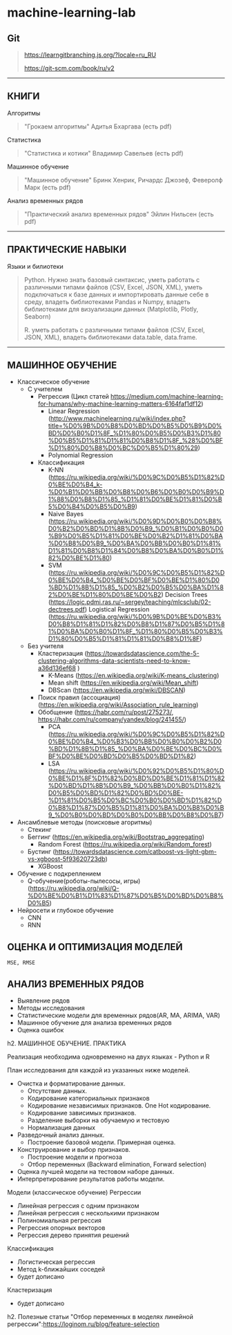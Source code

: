 # machine-learning-lab

## Git 
>https://learngitbranching.js.org/?locale=ru_RU
>
>https://git-scm.com/book/ru/v2

-------------------------------------------------------
## КНИГИ

Алгоритмы
>"Грокаем алгоритмы" Адитья Бхаргава (есть pdf)

Статистика
> "Статистика и котики" Владимир Савельев (есть pdf)

Машинное обучение
> "Машинное обучение" Бринк Хенрик, Ричардс Джозеф, Феверолф Марк (есть pdf)

Анализ временных рядов
> "Практический анализ временных рядов" Эйлин Нильсен (есть pdf)

-------------------------------------------------------
## ПРАКТИЧЕСКИЕ НАВЫКИ

Языки и билиотеки
> Python. Нужно знать базовый синтаксис, уметь работать с различными типами файлов (CSV, Excel, JSON, XML), 
> уметь подключаться к базе данных и импортировать данные себе в среду, владеть библиотеками Pandas и Numpy, 
> владеть библиотеками для визуализации данных (Matplotlib, Plotly, Seaborn)
> 
> R. уметь работать с различными типами файлов (CSV, Excel, JSON, XML), владеть библиотеками data.table, data.frame.

--------------------------------------------------------

## МАШИННОЕ ОБУЧЕНИЕ

- Классическое обучение
	- С учителем
		- Регрессия (Цикл статей https://medium.com/machine-learning-for-humans/why-machine-learning-matters-6164faf1df12)
			- Linear Regression (http://www.machinelearning.ru/wiki/index.php?title=%D0%9B%D0%B8%D0%BD%D0%B5%D0%B9%D0%BD%D0%B0%D1%8F_%D1%80%D0%B5%D0%B3%D1%80%D0%B5%D1%81%D1%81%D0%B8%D1%8F_%28%D0%BF%D1%80%D0%B8%D0%BC%D0%B5%D1%80%29)
			- Polynomial Regression
		- Классификация
			- K-NN (https://ru.wikipedia.org/wiki/%D0%9C%D0%B5%D1%82%D0%BE%D0%B4_k-%D0%B1%D0%BB%D0%B8%D0%B6%D0%B0%D0%B9%D1%88%D0%B8%D1%85_%D1%81%D0%BE%D1%81%D0%B5%D0%B4%D0%B5%D0%B9)
			- Naive Bayes (https://ru.wikipedia.org/wiki/%D0%9D%D0%B0%D0%B8%D0%B2%D0%BD%D1%8B%D0%B9_%D0%B1%D0%B0%D0%B9%D0%B5%D1%81%D0%BE%D0%B2%D1%81%D0%BA%D0%B8%D0%B9_%D0%BA%D0%BB%D0%B0%D1%81%D1%81%D0%B8%D1%84%D0%B8%D0%BA%D0%B0%D1%82%D0%BE%D1%80) 
			- SVM (https://ru.wikipedia.org/wiki/%D0%9C%D0%B5%D1%82%D0%BE%D0%B4_%D0%BE%D0%BF%D0%BE%D1%80%D0%BD%D1%8B%D1%85_%D0%B2%D0%B5%D0%BA%D1%82%D0%BE%D1%80%D0%BE%D0%B2)
			Decision Trees (https://logic.pdmi.ras.ru/~sergey/teaching/mlcsclub/02-dectrees.pdf)
			Logistical Regression (https://ru.wikipedia.org/wiki/%D0%9B%D0%BE%D0%B3%D0%B8%D1%81%D1%82%D0%B8%D1%87%D0%B5%D1%81%D0%BA%D0%B0%D1%8F_%D1%80%D0%B5%D0%B3%D1%80%D0%B5%D1%81%D1%81%D0%B8%D1%8F)
	- Без учителя
		- Кластеризация (https://towardsdatascience.com/the-5-clustering-algorithms-data-scientists-need-to-know-a36d136ef68	)
			- K-Means (https://en.wikipedia.org/wiki/K-means_clustering)
			- Mean shift (https://en.wikipedia.org/wiki/Mean_shift)
			- DBScan (https://en.wikipedia.org/wiki/DBSCAN)
		- Поиск правил (ассоциация) (https://en.wikipedia.org/wiki/Association_rule_learning)			
		- Обобщение (https://habr.com/ru/post/275273/, https://habr.com/ru/company/yandex/blog/241455/)
			- PCA (https://ru.wikipedia.org/wiki/%D0%9C%D0%B5%D1%82%D0%BE%D0%B4_%D0%B3%D0%BB%D0%B0%D0%B2%D0%BD%D1%8B%D1%85_%D0%BA%D0%BE%D0%BC%D0%BF%D0%BE%D0%BD%D0%B5%D0%BD%D1%82)
			- LSA (https://ru.wikipedia.org/wiki/%D0%92%D0%B5%D1%80%D0%BE%D1%8F%D1%82%D0%BD%D0%BE%D1%81%D1%82%D0%BD%D1%8B%D0%B9_%D0%BB%D0%B0%D1%82%D0%B5%D0%BD%D1%82%D0%BD%D0%BE-%D1%81%D0%B5%D0%BC%D0%B0%D0%BD%D1%82%D0%B8%D1%87%D0%B5%D1%81%D0%BA%D0%B8%D0%B9_%D0%B0%D0%BD%D0%B0%D0%BB%D0%B8%D0%B7)
- Ансамблевые методы (поисковые агоритмы)
	- Стекинг
	- Беггинг	(https://en.wikipedia.org/wiki/Bootstrap_aggregating)
		- Random Forest (https://ru.wikipedia.org/wiki/Random_forest)
	- Бустинг (https://towardsdatascience.com/catboost-vs-light-gbm-vs-xgboost-5f93620723db)
		- XGBoost
- Обучение с подкреплением
	- Q-обучение(роботы-пылесосы, игры) (https://ru.wikipedia.org/wiki/Q-%D0%BE%D0%B1%D1%83%D1%87%D0%B5%D0%BD%D0%B8%D0%B5)
- Нейросети и глубокое обучение
	- CNN
	- RNN

## ОЦЕНКА И ОПТИМИЗАЦИЯ МОДЕЛЕЙ
	MSE, RMSE


## АНАЛИЗ ВРЕМЕННЫХ РЯДОВ 
- Выявление рядов
- Методы исследования
- Статистические модели для временных рядов(AR, MA, ARIMA, VAR)
- Машинное обучение для анализа временных рядов
- Оценка ошибок

h2. МАШИННОЕ ОБУЧЕНИЕ. ПРАКТИКА

Реализация необходима одновременно на двух языках - Python и R

План исследования для каждой из указанных ниже моделей.

- Очистка и форматирование данных.
	- Отсутствие данных.
	- Кодирование категориальных признаков
	- Кодирование независимых признаков. One Hot кодирование.
	- Кодирование зависимых признаков.
	- Разделение выборки на обучаемую и тестовую
	- Нормализация данных
- Разведочный анализ данных.
	- Построение базовой модели. Примерная оценка.
- Конструирование и выбор признаков.
	- Построение модели и прогноза
	- Отбор переменных (Backward elimination, Forward selection)
- Оценка лучшей модели на тестовом наборе данных.
- Интерпретирование результатов работы модели.

Модели (классическое обучение)
Регрессии
- Линейная регрессия с одним признаком
- Линейная регрессия с несколькими признаком
- Полиномиальная регрессия
- Регрессия опорных векторов
- Регрессия дерево принятия решений

Классификация
- Логистическая регрессия
- Метод k-ближайших соседей
- будет дописано

Кластеризация
* будет дописано

h2. Полезные статьи
"Отбор переменных в моделях линейной регрессии":https://loginom.ru/blog/feature-selection


